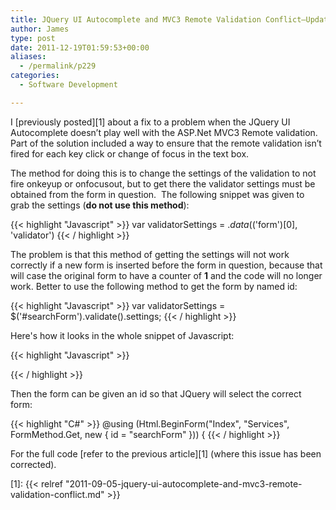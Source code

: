 ```yaml
---
title: JQuery UI Autocomplete and MVC3 Remote Validation Conflict–Update
author: James
type: post
date: 2011-12-19T01:59:53+00:00
aliases:
  - /permalink/p229
categories:
  - Software Development

---
```

I [previously posted][1] about a fix to a problem when the JQuery UI Autocomplete doesn’t play well with the ASP.Net MVC3 Remote validation. Part of the solution included a way to ensure that the remote validation isn’t fired for each key click or change of focus in the text box.

The method for doing this is to change the settings of the validation to not fire onkeyup or onfocusout, but to get there the validator settings must be obtained from the form in question.  The following snippet was given to grab the settings (**do not use this method**):

{{< highlight "Javascript" >}}
var validatorSettings = $.data($('form')[0], 'validator')
{{< / highlight >}}

The problem is that this method of getting the settings will not work correctly if a new form is inserted before the form in question, because that will case the original form to have a counter of **1** and the code will no longer work. Better to use the following method to get the form by named id:

{{< highlight "Javascript" >}}
var validatorSettings = $('#searchForm').validate().settings;
{{< / highlight >}}

Here's how it looks in the whole snippet of Javascript:

{{< highlight "Javascript" >}}
<script type="text/javascript">
    window.onload = function () {
        var validatorSettings = $('#searchForm').validate().settings;
        validatorSettings.onkeyup = false;
        validatorSettings.onfocusout = false;
    }
</script>
{{< / highlight >}}

Then the form can be given an id so that JQuery will select the correct form:

{{< highlight "C#" >}}
@using (Html.BeginForm("Index", "Services", FormMethod.Get, new { id = "searchForm" })) {
{{< / highlight >}}

For the full code [refer to the previous article][1] (where this issue has been corrected).

 [1]: {{< relref "2011-09-05-jquery-ui-autocomplete-and-mvc3-remote-validation-conflict.md" >}}
